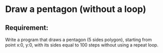 # Draw a pentagon (without a loop)

## Requirement:

Write a program that draws a pentagon (5 sides polygon), starting from point x:0, y:0, with its sides equal to 100 steps without using a repeat loop.

